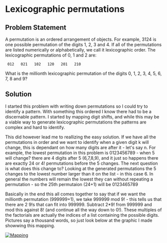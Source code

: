# Lexicographic permutations

## Problem Statement

A permutation is an ordered arrangement of objects. For example, 3124 is one possible permutation of the digits 1, 2, 3 and 4. If all of the permutations are listed numerically or alphabetically, we call it lexicographic order. The lexicographic permutations of 0, 1 and 2 are:

     012   021   102   120   201   210

What is the millionth lexicographic permutation of the digits 0, 1, 2, 3, 4, 5, 6, 7, 8 and 9?

## Solution
I started this problem with writing down permutations so I could try to identify a pattern. With something this ordered I know there had to be a discernable pattern. I started by mapping digit shifts, and while this may be a viable way to generate lexicographic permutations the patterns are complex and hard to identify. 

This did however lead me to reallizing the easy solution. If we have all the permutations in order and we want to identify when a given digit k will change, this is dependant on how many digits are after it - let's say n. For example, the lowest permutation in this problem is 0123456789 - when 5 will change? there are 4 digits after 5 (6,7,8,9), and it just so happens there are exactly 24 or 4! permutations before the 5 changes. The next question is what does this change to? Looking at the generated permutations the 5 changes to the lowest number larger than it on the list - in this case 6. In general the numbers will remain the lowest they can without repeating a permutation - so the 25th permutaion (24+1) will be 0123465789

Basically in the end this all comes together to say that if we want the millionth permutation (999999+1), we take 999999 mod 9! - this tells us that there are 2 9!s that can fit into 999999. Subtract 2*9! from 999999 and mod this against 8! (and continue all the way down to 0!). These multiples of the factorials are actually the indices of a list containing the possible digits. Pictures say a thousand words, so just look below at the graphic I made showwing this mapping.

<a href="https://github.com/AncientAbysswalker/Projekt-Euler/blob/master/Euler%20Projekt%20024%20-%20Lexicographic%20permutations/Perm.png" target="_blank"><img src="https://github.com/AncientAbysswalker/Projekt-Euler/blob/master/Euler%20Projekt%20024%20-%20Lexicographic%20permutations/Perm.png" title="Mapping" /></a>
